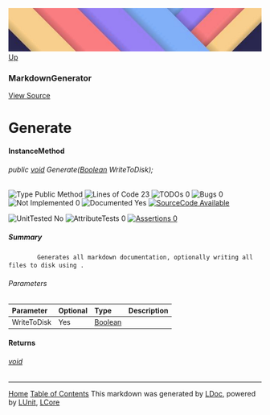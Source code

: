 ![](../Content/LDoc-banner-small.png "")
[Up](MarkdownGenerator.md)
### MarkdownGenerator
[View Source](../Markdown/MarkdownGenerator.cs)
# Generate
#### InstanceMethod
###### public <a href="https://msdn.microsoft.com/en-us/library/system.void.aspx" alt="" target="_blank">void</a> Generate(<a href="https://msdn.microsoft.com/en-us/library/system.boolean.aspx" alt="" target="_blank">Boolean</a> WriteToDisk);

![Type Public Method](http://b.repl.ca/v1/Type-Public%20Method-blue.png "") ![Lines of Code 23](http://b.repl.ca/v1/Lines%20of%20Code-23-blue.png "") ![TODOs 0](http://b.repl.ca/v1/TODOs-0-green.png "") ![Bugs 0](http://b.repl.ca/v1/Bugs-0-green.png "") ![Not Implemented 0](http://b.repl.ca/v1/Not%20Implemented-0-green.png "") ![Documented Yes](http://b.repl.ca/v1/Documented-Yes-brightgreen.png "") [![SourceCode Available](http://b.repl.ca/v1/SourceCode-Available-brightgreen.png "")](../Markdown/MarkdownGenerator.cs#L935)

![UnitTested No](http://b.repl.ca/v1/UnitTested-No-lightgrey.png "") ![AttributeTests 0](http://b.repl.ca/v1/AttributeTests-0-lightgrey.png "") [![Assertions 0](http://b.repl.ca/v1/Assertions-0-lightgrey.png "")](../Markdown/MarkdownGenerator.cs)
##### Summary

            Generates all markdown documentation, optionally writing all files to disk using . 
            
###### Parameters

Parameter | Optional | Type | Description
:---  | :---  | :---  | :--- 
WriteToDisk | Yes | <a href="https://msdn.microsoft.com/en-us/library/system.boolean.aspx" alt="" target="_blank">Boolean</a> | 

#### Returns
###### <a href="https://msdn.microsoft.com/en-us/library/system.void.aspx" alt="" target="_blank">void</a>


---
[Home](../../README.md) [Table of Contents](../../TableOfContents.md)
This markdown was generated by [LDoc](https://github.com/CodeSingularity/LDoc), powered by [LUnit](https://github.com/CodeSingularity/LUnit), [LCore](https://github.com/CodeSingularity/LCore)
